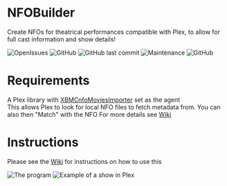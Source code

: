 # NFOBuilder
Create NFOs for theatrical performances compatible with Plex, to allow for full cast information and show details!

![OpenIssues](https://img.shields.io/github/issues-raw/pekempy/NFOBuilder?style=for-the-badge) ![GitHub](https://img.shields.io/github/license/pekempy/NFOBuilder?label=license&style=for-the-badge) ![GitHub last commit](https://img.shields.io/github/last-commit/pekempy/NFOBuilder?style=for-the-badge) ![Maintenance](https://img.shields.io/maintenance/yes/2021?style=for-the-badge)  ![GitHub](https://img.shields.io/badge/PLATFORM-LINUX%20%7C%20WINDOWS%20%7C%20MACOS-brightgreen?style=for-the-badge)

# Requirements
A Plex library with [XBMCnfoMoviesImporter](https://github.com/gboudreau/XBMCnfoMoviesImporter.bundle) set as the agent  
This allows Plex to look for local NFO files to fetch metadata from. You can also then "Match" with the NFO 
For more details see [Wiki](https://github.com/pekempy/NFOBuilder/wiki)


# Instructions
Please see the [Wiki](https://github.com/pekempy/NFOBuilder/wiki) for instructions on how to use this

![The program](https://camo.githubusercontent.com/158785c6299d7cf03aa0260ed576b3a15270a72af2925e6f8f0fd2b715f40a7c/68747470733a2f2f692e696d6775722e636f6d2f317146796666392e706e67)
![Example of a show in Plex](https://i.imgur.com/QSJXfg6.png)
